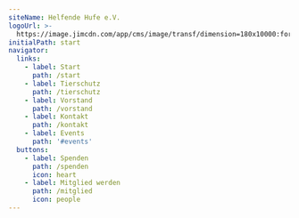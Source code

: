 ```yaml
---
siteName: Helfende Hufe e.V.
logoUrl: >-
  https://image.jimcdn.com/app/cms/image/transf/dimension=180x10000:format=jpg/path/sf18e5aed4508be0a/image/ic6f0afd732d8d1f2/version/1480884411/image.jpg
initialPath: start
navigator:
  links:
    - label: Start
      path: /start
    - label: Tierschutz
      path: /tierschutz
    - label: Vorstand
      path: /vorstand
    - label: Kontakt
      path: /kontakt
    - label: Events
      path: '#events'
  buttons:
    - label: Spenden
      path: /spenden
      icon: heart
    - label: Mitglied werden
      path: /mitglied
      icon: people
---
```


